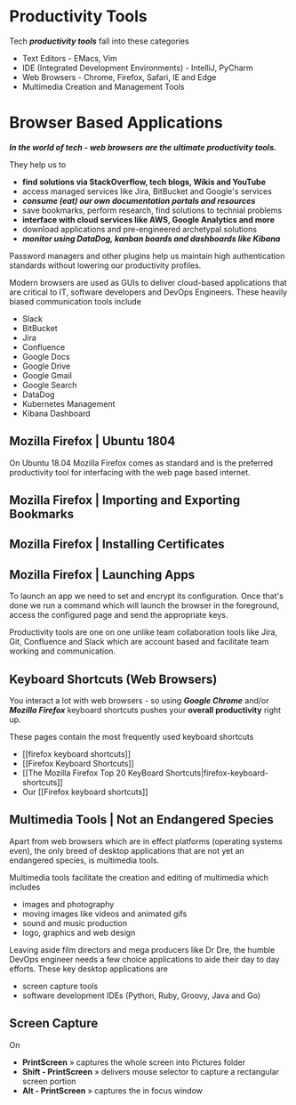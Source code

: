 
# Productivity Tools

Tech ***productivity tools*** fall into these categories

- Text Editors - EMacs, Vim
- IDE (Integrated Development Environments) - IntelliJ, PyCharm
- Web Browsers - Chrome, Firefox, Safari, IE and Edge
- Multimedia Creation and Management Tools

# Browser Based Applications

***In the world of tech - web browsers are the ultimate productivity tools.***

They help us to

- **find solutions via StackOverflow, tech blogs, Wikis and YouTube**
- access managed services like Jira, BitBucket and Google's services
- ***consume (eat) our own documentation portals and resources***
- save bookmarks, perform research, find solutions to technial problems
- **interface with cloud services like AWS, Google Analytics and more**
- download applications and pre-engineered archetypal solutions
- ***monitor using DataDog, kanban boards and dashboards like Kibana***

Password managers and other plugins help us maintain high authentication standards without lowering our productivity profiles.

Modern browsers are used as GUIs to deliver cloud-based applications that are critical to IT, software developers and DevOps Engineers. These heavily biased communication tools include

- Slack
- BitBucket
- Jira
- Confluence
- Google Docs
- Google Drive
- Google Gmail
- Google Search
- DataDog
- Kubernetes Management
- Kibana Dashboard


## Mozilla Firefox | Ubuntu 1804

On Ubuntu 18.04 Mozilla Firefox comes as standard and is the preferred productivity tool for interfacing with the web page based internet.

## Mozilla Firefox | Importing and Exporting Bookmarks


## Mozilla Firefox | Installing Certificates


## Mozilla Firefox | Launching Apps

To launch an app we need to set and encrypt its configuration. Once that's done we run a command which will launch the browser in the foreground, access the configured page and send the appropriate keys.


Productivity tools are one on one unlike team collaboration tools like Jira, Git, Confluence and Slack which are account based and facilitate team working and communication.


## Keyboard Shortcuts (Web Browsers)

You interact a lot with web browsers - so using ***Google Chrome*** and/or ***Mozilla Firefox*** keyboard shortcuts pushes your **overall productivity** right up.

These pages contain the most frequently used keyboard shortcuts

- [[firefox keyboard shortcuts]]
- [[Firefox Keyboard Shortcuts]]
- [[The Mozilla Firefox Top 20 KeyBoard Shortcuts|firefox-keyboard-shortcuts]]
- Our [[Firefox keyboard shortcuts]]


## Multimedia Tools | Not an Endangered Species

Apart from web browsers which are in effect platforms (operating systems even), the only breed of desktop applications that are not yet an endangered species, is multimedia tools.

Multimedia tools facilitate the creation and editing of multimedia which includes

- images and photography
- moving images like videos and animated gifs
- sound and music production
- logo, graphics and web design

Leaving aside film directors and mega producers like Dr Dre, the humble DevOps engineer needs a few choice applications to aide their day to day efforts. These key desktop applications are

- screen capture tools
- software development IDEs (Python, Ruby, Groovy, Java and Go)

## Screen Capture

On

- **PrintScreen** &raquo; captures the whole screen into Pictures folder
- **Shift - PrintScreen** &raquo; delivers mouse selector to capture a rectangular screen portion
- **Alt - PrintScreen** &raquo; captures the in focus window


